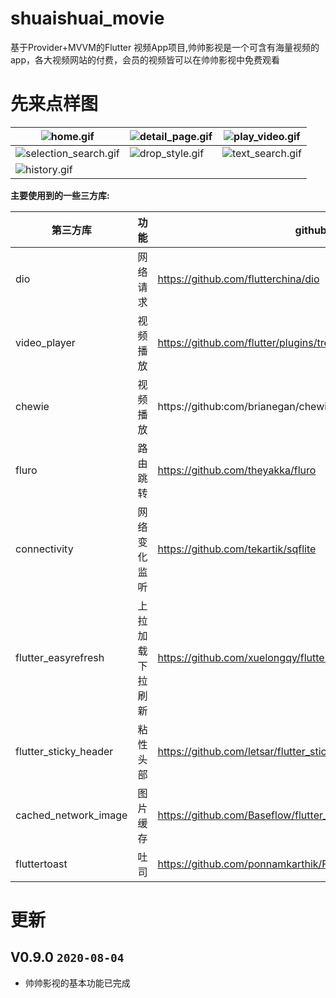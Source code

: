 # shuaishuai_movie
基于Provider+MVVM的Flutter 视频App项目,帅帅影视是一个可含有海量视频的app，各大视频网站的付费，会员的视频皆可以在帅帅影视中免费观看

# 先来点样图

| ![home.gif](https://i.loli.net/2020/08/04/HwRLQZq7FVyntOd.gif) | ![detail_page.gif](https://i.loli.net/2020/08/04/v4M9zTgKVmwDB6q.gif) | ![play_video.gif](https://i.loli.net/2020/08/04/ZmKUgGxMPIu8vRc.gif)| 
| --- | --- | --- |
|![selection_search.gif](https://i.loli.net/2020/08/04/GtEiqpxmU8YyNwn.gif)| ![drop_style.gif](https://i.loli.net/2020/08/04/ymt2baxMTkEerij.gif) | ![text_search.gif](https://i.loli.net/2020/08/04/m7tp85ijWVJTAwf.gif)|
| ![history.gif](https://i.loli.net/2020/08/04/CNueqV4O23ZxKJU.gif) | | 


**主要使用到的一些三方库:**

|**第三方库**	   |**功能**  |**github地址**  |
|  ----  | ----  |----  |
| dio  | 网络请求 | https://github.com/flutterchina/dio|
| video_player  | 视频播放 |https://github.com/flutter/plugins/tree/master/packages/video_player|
| chewie  | 视频播放 | https://github:com/brianegan/chewie |
|  fluro  | 路由跳转 | https://github.com/theyakka/fluro |
|  connectivity  | 网络变化监听 | https://github.com/tekartik/sqflite |
|  flutter_easyrefresh  | 上拉加载下拉刷新 | https://github.com/xuelongqy/flutter_easyrefresh |
|  flutter_sticky_header  | 粘性头部 | https://github.com/letsar/flutter_sticky_header |
|  cached_network_image  | 图片缓存 | https://github.com/Baseflow/flutter_cached_network_image |
|  fluttertoast  | 吐司 | https://github.com/ponnamkarthik/FlutterToast |

# 更新

## V0.9.0 `2020-08-04` 
- 帅帅影视的基本功能已完成

